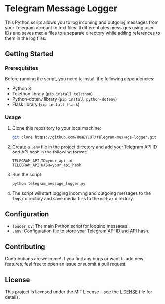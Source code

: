 # Telegram Message Logger

This Python script allows you to log incoming and outgoing messages from your Telegram account to text files. It differentiates messages using user IDs and saves media files to a separate directory while adding references to them in the log files.

## Getting Started

### Prerequisites

Before running the script, you need to install the following dependencies:

- Python 3
- Telethon library (`pip install telethon`)
- Python-dotenv library (`pip install python-dotenv`)
- Flask library (`pip install flask`)

### Usage

1. Clone this repository to your local machine:

   ```bash
   git clone https://github.com/H0NEYCUT/telegram-message-logger.git
   ```

2. Create a `.env` file in the project directory and add your Telegram API ID and API hash in the following format:

   ```env
   TELEGRAM_API_ID=your_api_id
   TELEGRAM_API_HASH=your_api_hash
   ```

3. Run the script:

   ```bash
   python telegram_message_logger.py
   ```

4. The script will start logging incoming and outgoing messages to the `logs/` directory and save media files to the `media/` directory.

## Configuration

- `logger.py`: The main Python script for logging messages.
- `.env`: Configuration file to store your Telegram API ID and API hash.

## Contributing

Contributions are welcome! If you find any bugs or want to add new features, feel free to open an issue or submit a pull request.

## License

This project is licensed under the MIT License - see the [LICENSE](LICENSE) file for details.
